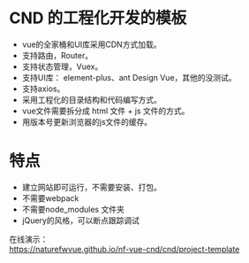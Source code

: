 
# CND 的工程化开发的模板

* vue的全家桶和UI库采用CDN方式加载。
* 支持路由，Router。
* 支持状态管理，Vuex。
* 支持UI库： element-plus、ant Design Vue，其他的没测试。
* 支持axios。
* 采用工程化的目录结构和代码编写方式。
* vue文件需要拆分成 html 文件 + js 文件的方式。
* 用版本号更新浏览器的js文件的缓存。

# 特点

* 建立网站即可运行，不需要安装、打包。
* 不需要webpack
* 不需要node_modules 文件夹
* jQuery的风格，可以断点跟踪调试

在线演示：  
https://naturefwvue.github.io/nf-vue-cnd/cnd/project-template
